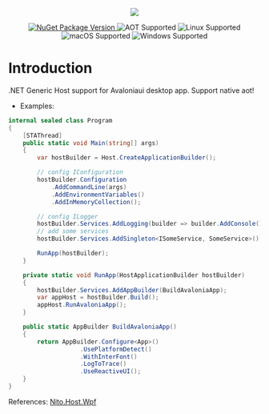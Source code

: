 ﻿<p align="center">
    <img src="https://github.com/NeverMorewd/Lemon.ModuleNavigation/blob/master/src/Lemon.ModuleNavigation.Sample/Assets/lemon-100.png" />
</p>

<p align="center">
  <a href="https://www.nuget.org/packages/Lemon.Hosting.AvaloniauiDesktop/">
    <img src="https://img.shields.io/nuget/v/Lemon.Hosting.AvaloniauiDesktop.svg?label=NuGet" alt="NuGet Package Version"/>
  </a>
    
  <img src="https://img.shields.io/badge/AOT-Supported-brightgreen.svg" alt="AOT Supported"/>
  <img src="https://img.shields.io/badge/Linux-Supported-yellow.svg" alt="Linux Supported"/>
  <img src="https://img.shields.io/badge/macOS-Supported-ff69b4.svg" alt="macOS Supported"/>
  <img src="https://img.shields.io/badge/Windows-Supported-0078d7.svg" alt="Windows Supported"/>
</p>

# Introduction
.NET Generic Host support for Avaloniaui desktop app.
Support native aot!
- Examples:
```C#
internal sealed class Program
{
    [STAThread]
    public static void Main(string[] args)
    {
        var hostBuilder = Host.CreateApplicationBuilder();

        // config IConfiguration
        hostBuilder.Configuration
            .AddCommandLine(args)
            .AddEnvironmentVariables()
            .AddInMemoryCollection();

        // config ILogger
        hostBuilder.Services.AddLogging(builder => builder.AddConsole());
        // add some services
        hostBuilder.Services.AddSingleton<ISomeService, SomeService>();

        RunApp(hostBuilder);
    }

    private static void RunApp(HostApplicationBuilder hostBuilder)
    {
        hostBuilder.Services.AddAppBuilder(BuildAvaloniaApp);
        var appHost = hostBuilder.Build();
        appHost.RunAvaloniaApp();
    }

    public static AppBuilder BuildAvaloniaApp()
    {
        return AppBuilder.Configure<App>()
                    .UsePlatformDetect()
                    .WithInterFont()
                    .LogToTrace()
                    .UseReactiveUI();
    }
}
```

References:
[Nito.Host.Wpf](https://github.com/StephenCleary/Hosting)
